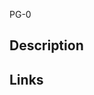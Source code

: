 PG-0

## Description
<!--- Describe your changes in detail -->


## Links
<!--- Please provide links to any related PRs in this or other repositories --->

